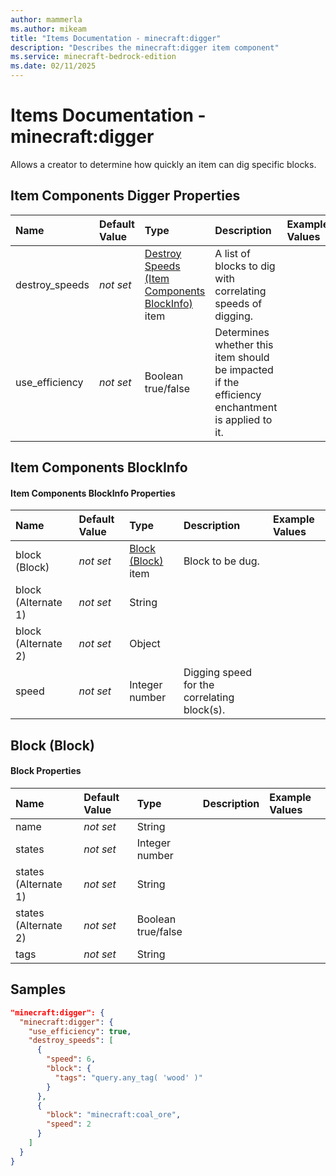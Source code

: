 ```yaml
---
author: mammerla
ms.author: mikeam
title: "Items Documentation - minecraft:digger"
description: "Describes the minecraft:digger item component"
ms.service: minecraft-bedrock-edition
ms.date: 02/11/2025 
---
```


# Items Documentation - minecraft:digger

Allows a creator to determine how quickly an item can dig specific blocks.


## Item Components Digger Properties

|Name       |Default Value |Type |Description |Example Values |
|:----------|:-------------|:----|:-----------|:------------- |
| destroy_speeds | *not set* | [Destroy Speeds (Item Components BlockInfo)](#item-components-blockinfo) item | A list of blocks to dig with correlating speeds of digging. |  | 
| use_efficiency | *not set* | Boolean true/false | Determines whether this item should be impacted if the efficiency enchantment is applied to it. |  | 

## Item Components BlockInfo

#### Item Components BlockInfo Properties

|Name       |Default Value |Type |Description |Example Values |
|:----------|:-------------|:----|:-----------|:------------- |
| block (Block) | *not set* | [Block (Block)](#block-block) item | Block to be dug. |  | 
| block (Alternate 1) | *not set* | String |  |  | 
| block (Alternate 2) | *not set* | Object |  |  | 
| speed | *not set* | Integer number | Digging speed for the correlating block(s). |  | 

## Block (Block)

#### Block Properties

|Name       |Default Value |Type |Description |Example Values |
|:----------|:-------------|:----|:-----------|:------------- |
| name | *not set* | String |  |  | 
| states | *not set* | Integer number |  |  | 
| states (Alternate 1) | *not set* | String |  |  | 
| states (Alternate 2) | *not set* | Boolean true/false |  |  | 
| tags | *not set* | String |  |  | 

## Samples


```json
"minecraft:digger": {
  "minecraft:digger": {
    "use_efficiency": true,
    "destroy_speeds": [
      {
        "speed": 6,
        "block": {
          "tags": "query.any_tag( 'wood' )"
        }
      },
      {
        "block": "minecraft:coal_ore",
        "speed": 2
      }
    ]
  }
}
```
